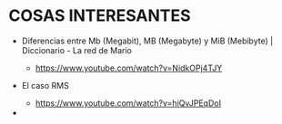 # COSAS INTERESANTES

- Diferencias entre Mb (Megabit), MB (Megabyte) y MiB (Mebibyte) | Diccionario - La red de Mario
  - https://www.youtube.com/watch?v=NidkOPj4TJY

- El caso RMS
  - https://www.youtube.com/watch?v=hiQvJPEqDoI
- 
